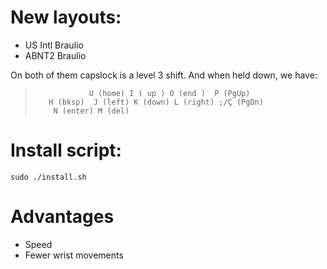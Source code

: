 # New layouts:

* US Intl Braulio
* ABNT2 Braulio

On both of them capslock is a level 3 shift. And when held down, we have:

>                 U (home) I ( up ) O (end )  P (PgUp)  
>        H (bksp)  J (left) K (down) L (right) ;/Ç (PgDn)  
>         N (enter) M (del)  

# Install script:

    sudo ./install.sh

# Advantages
  * Speed
  * Fewer wrist movements
